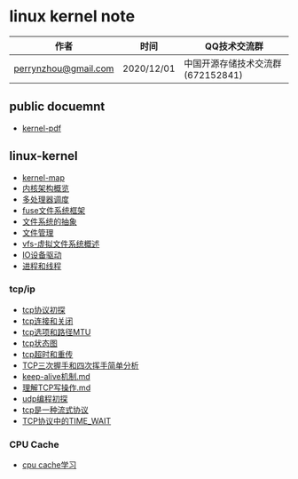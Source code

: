 # linux kernel note

| 作者 | 时间 |QQ技术交流群 |
| ------ | ------ |------ |
| perrynzhou@gmail.com |2020/12/01 |中国开源存储技术交流群(672152841) |



## public docuemnt
-  [kernel-pdf](./document/pdf/kernel)

##  linux-kernel
-  [kernel-map](./document/md/kernel/kernel-map.svg)
-  [内核架构概览](./document/md/kernel/内核架构概览.md)
-  [多处理器调度](./document/md/kernel/多处理器调度.md)
-  [fuse文件系统框架](./document/md/kernel/fuse用户态文件系统框架.md)
-  [文件系统的抽象](./document/md/kernel/文件系统的抽象.md)
-  [文件管理](./document/md/kernel/文件管理.md)
-  [vfs-虚拟文件系统概述](./document/md/kernel/虚拟文件系统概述.md)
-  [IO设备驱动](./document/md/kernel/IO设备驱动.md)
-  [进程和线程](./document/md/kernel/进程和线程.md)

### tcp/ip
- [tcp协议初探](./document/md/tcp-ip/tcp协议初探.md)
- [tcp连接和关闭](./document/md/tcp-ip/tcp连接和关闭.md)
- [tcp选项和路径MTU](./document/md/tcp-ip/tcp选项和路径MTU.md)
- [tcp状态图](./document/md/tcp-ip/tcp状态转换图.md)
- [tcp超时和重传](./document/md/tcp-ip/tcp超时和重传.md)
- [TCP三次握手和四次挥手简单分析](./document/md/tcp-ip/TCP三次握手和四次挥手简单分析.md)
- [keep-alive机制.md](./document/md/tcp-ip/keep-alive机制.md)
- [理解TCP写操作.md](./document/md/tcp-ip/理解TCP写操作.md)
- [udp编程初探](./document/md/tcp-ip/udp编程初探.md)
- [tcp是一种流式协议](./document/md/tcp-ip/tcp是一种流式协议.md)
- [TCP协议中的TIME_WAIT](./document/md/tcp-ip/tcp协议中的TIME_WAIT.md)

### CPU Cache 

- [cpu cache学习](./document/md/cache/CPU-Cache学习.md)
